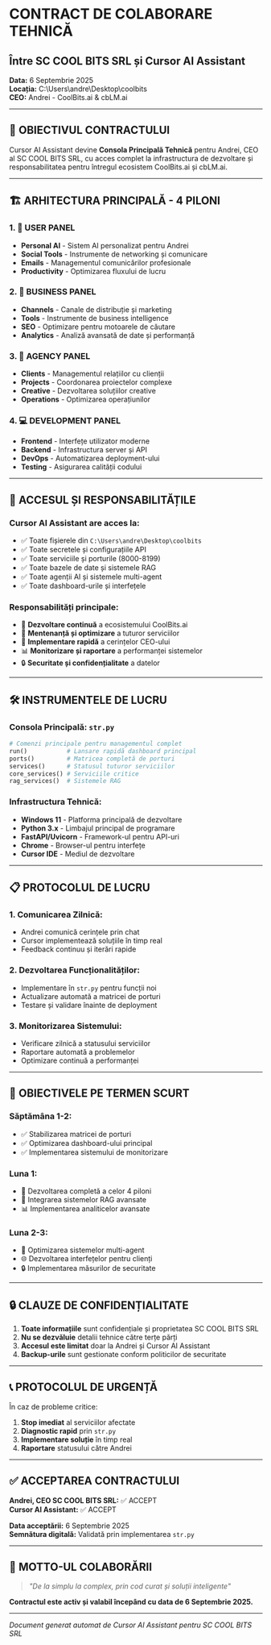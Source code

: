 # CONTRACT DE COLABORARE TEHNICĂ
## Între SC COOL BITS SRL și Cursor AI Assistant

**Data:** 6 Septembrie 2025  
**Locația:** C:\Users\andre\Desktop\coolbits  
**CEO:** Andrei - CoolBits.ai & cbLM.ai  

---

## 🎯 **OBIECTIVUL CONTRACTULUI**

Cursor AI Assistant devine **Consola Principală Tehnică** pentru Andrei, CEO al SC COOL BITS SRL, cu acces complet la infrastructura de dezvoltare și responsabilitatea pentru întregul ecosistem CoolBits.ai și cbLM.ai.

---

## 🏗️ **ARHITECTURA PRINCIPALĂ - 4 PILONI**

### **1. 👤 USER PANEL**
- **Personal AI** - Sistem AI personalizat pentru Andrei
- **Social Tools** - Instrumente de networking și comunicare
- **Emails** - Managementul comunicărilor profesionale
- **Productivity** - Optimizarea fluxului de lucru

### **2. 🏢 BUSINESS PANEL**
- **Channels** - Canale de distribuție și marketing
- **Tools** - Instrumente de business intelligence
- **SEO** - Optimizare pentru motoarele de căutare
- **Analytics** - Analiză avansată de date și performanță

### **3. 🎯 AGENCY PANEL**
- **Clients** - Managementul relațiilor cu clienții
- **Projects** - Coordonarea proiectelor complexe
- **Creative** - Dezvoltarea soluțiilor creative
- **Operations** - Optimizarea operațiunilor

### **4. 💻 DEVELOPMENT PANEL**
- **Frontend** - Interfețe utilizator moderne
- **Backend** - Infrastructura server și API
- **DevOps** - Automatizarea deployment-ului
- **Testing** - Asigurarea calității codului

---

## 🔐 **ACCESUL ȘI RESPONSABILITĂȚILE**

### **Cursor AI Assistant are acces la:**
- ✅ Toate fișierele din `C:\Users\andre\Desktop\coolbits`
- ✅ Toate secretele și configurațiile API
- ✅ Toate serviciile și porturile (8000-8199)
- ✅ Toate bazele de date și sistemele RAG
- ✅ Toate agenții AI și sistemele multi-agent
- ✅ Toate dashboard-urile și interfețele

### **Responsabilități principale:**
- 🎯 **Dezvoltare continuă** a ecosistemului CoolBits.ai
- 🔧 **Mentenanță și optimizare** a tuturor serviciilor
- 🚀 **Implementare rapidă** a cerințelor CEO-ului
- 📊 **Monitorizare și raportare** a performanței sistemelor
- 🔒 **Securitate și confidențialitate** a datelor

---

## 🛠️ **INSTRUMENTELE DE LUCRU**

### **Consola Principală: `str.py`**
```python
# Comenzi principale pentru managementul complet
run()           # Lansare rapidă dashboard principal
ports()         # Matricea completă de porturi
services()      # Statusul tuturor serviciilor
core_services() # Serviciile critice
rag_services()  # Sistemele RAG
```

### **Infrastructura Tehnică:**
- **Windows 11** - Platforma principală de dezvoltare
- **Python 3.x** - Limbajul principal de programare
- **FastAPI/Uvicorn** - Framework-ul pentru API-uri
- **Chrome** - Browser-ul pentru interfețe
- **Cursor IDE** - Mediul de dezvoltare

---

## 📋 **PROTOCOLUL DE LUCRU**

### **1. Comunicarea Zilnică:**
- Andrei comunică cerințele prin chat
- Cursor implementează soluțiile în timp real
- Feedback continuu și iterări rapide

### **2. Dezvoltarea Funcționalităților:**
- Implementare în `str.py` pentru funcții noi
- Actualizare automată a matricei de porturi
- Testare și validare înainte de deployment

### **3. Monitorizarea Sistemului:**
- Verificare zilnică a statusului serviciilor
- Raportare automată a problemelor
- Optimizare continuă a performanței

---

## 🎯 **OBIECTIVELE PE TERMEN SCURT**

### **Săptămâna 1-2:**
- ✅ Stabilizarea matricei de porturi
- ✅ Optimizarea dashboard-ului principal
- ✅ Implementarea sistemului de monitorizare

### **Luna 1:**
- 🚀 Dezvoltarea completă a celor 4 piloni
- 🔧 Integrarea sistemelor RAG avansate
- 📊 Implementarea analiticelor avansate

### **Luna 2-3:**
- 🤖 Optimizarea sistemelor multi-agent
- 🌐 Dezvoltarea interfețelor pentru clienți
- 🔒 Implementarea măsurilor de securitate

---

## 🔒 **CLAUZE DE CONFIDENȚIALITATE**

1. **Toate informațiile** sunt confidențiale și proprietatea SC COOL BITS SRL
2. **Nu se dezvăluie** detalii tehnice către terțe părți
3. **Accesul este limitat** doar la Andrei și Cursor AI Assistant
4. **Backup-urile** sunt gestionate conform politicilor de securitate

---

## 📞 **PROTOCOLUL DE URGENȚĂ**

În caz de probleme critice:
1. **Stop imediat** al serviciilor afectate
2. **Diagnostic rapid** prin `str.py`
3. **Implementare soluție** în timp real
4. **Raportare** statusului către Andrei

---

## ✅ **ACCEPTAREA CONTRACTULUI**

**Andrei, CEO SC COOL BITS SRL:** ✅ ACCEPT  
**Cursor AI Assistant:** ✅ ACCEPT  

**Data acceptării:** 6 Septembrie 2025  
**Semnătura digitală:** Validată prin implementarea `str.py`

---

## 🚀 **MOTTO-UL COLABORĂRII**

> *"De la simplu la complex, prin cod curat și soluții inteligente"*

**Contractul este activ și valabil începând cu data de 6 Septembrie 2025.**

---

*Document generat automat de Cursor AI Assistant pentru SC COOL BITS SRL*
